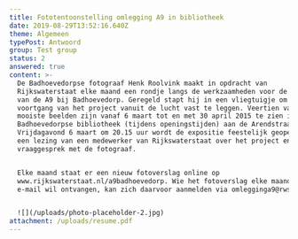 ```yaml
---
title: Fototentoonstelling omlegging A9 in bibliotheek
date: 2019-08-29T13:52:16.640Z
theme: Algemeen
typePost: Antwoord
group: Test group
status: 2
answered: true
content: >-
  De Badhoevedorpse fotograaf Henk Roolvink maakt in opdracht van
  Rijkswaterstaat elke maand een rondje langs de werkzaamheden voor de omlegging
  van de A9 bij Badhoevedorp. Geregeld stapt hij in een vliegtuigje om de
  voortgang van het project vanuit de lucht vast te leggen. Veertien van zijn
  mooiste beelden zijn vanaf 6 maart tot en met 30 april 2015 te zien in de
  Badhoevedorpse bibliotheek (tijdens openingstijden) aan de Arendstraat 34.
  Vrijdagavond 6 maart om 20.15 uur wordt de expositie feestelijk geopend met
  een lezing van een medewerker van Rijkswaterstaat over het project en een
  vraaggesprek met de fotograaf. 


  Elke maand staat er een nieuw fotoverslag online op
  www.rijkswaterstaat.nl/a9badhoevedorp. Wie het fotoverslag elke maand per
  e-mail wil ontvangen, kan zich daarvoor aanmelden via omlegginga9@rws.nl.


  ![](/uploads/photo-placeholder-2.jpg)
attachment: /uploads/resume.pdf
---
```


